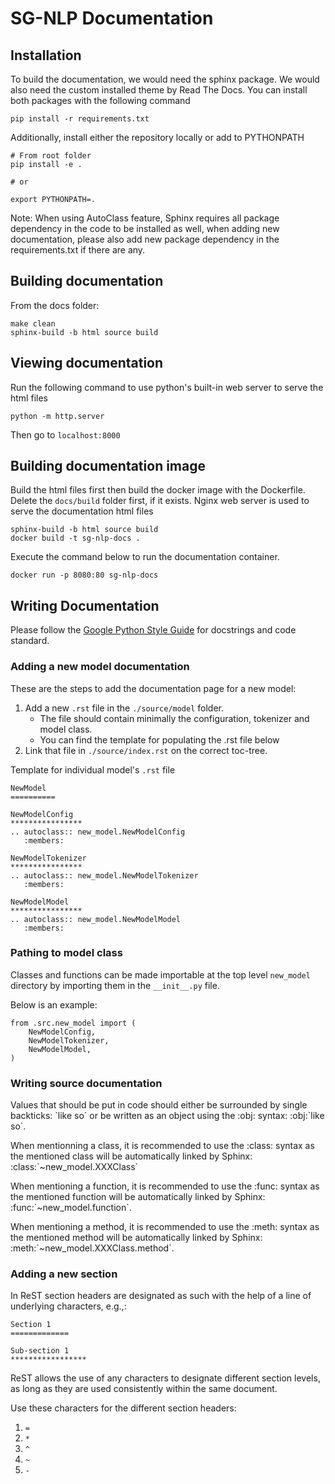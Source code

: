 # SG-NLP Documentation

## Installation

To build the documentation, we would need the sphinx package. We would also need the custom installed theme by Read The Docs.
You can install both packages with the following command

```
pip install -r requirements.txt
```

Additionally, install either the repository locally or add to PYTHONPATH

```
# From root folder
pip install -e .

# or

export PYTHONPATH=.
```

Note: When using AutoClass feature, Sphinx requires all package dependency in the code to be installed as well, when 
adding new documentation, please also add new package dependency in the requirements.txt if there are any.

## Building documentation

From the docs folder:

```
make clean
sphinx-build -b html source build
```

## Viewing documentation

Run the following command to use python's built-in web server to serve the html files

```
python -m http.server
```

Then go to `localhost:8000`

## Building documentation image

Build the html files first then build the docker image with the Dockerfile. Delete the `docs/build` folder first, if it exists.
Nginx web server is used to serve the documentation html files

```
sphinx-build -b html source build
docker build -t sg-nlp-docs .
```

Execute the command below to run the documentation container.

```
docker run -p 8080:80 sg-nlp-docs
```

## Writing Documentation

Please follow the [Google Python Style Guide](https://google.github.io/styleguide/pyguide.html) for docstrings and code standard.

### Adding a new model documentation

These are the steps to add the documentation page for a new model:

1. Add a new `.rst` file in the `./source/model` folder.
   - The file should contain minimally the configuration, tokenizer and model class.
   - You can find the template for populating the .rst file below
1. Link that file in `./source/index.rst` on the correct toc-tree.

Template for individual model's `.rst` file

```
NewModel
==========

NewModelConfig
****************
.. autoclass:: new_model.NewModelConfig
   :members:

NewModelTokenizer
****************
.. autoclass:: new_model.NewModelTokenizer
   :members:

NewModelModel
****************
.. autoclass:: new_model.NewModelModel
   :members:
```

### Pathing to model class

Classes and functions can be made importable at the top level `new_model` directory by importing them in the `__init__.py` file.

Below is an example:

```
from .src.new_model import (
    NewModelConfig,
    NewModelTokenizer,
    NewModelModel,
)
```

### Writing source documentation

Values that should be put in code should either be surrounded by single backticks: \`like so\` or be written as an object using the :obj: syntax: :obj:\`like so\`.

When mentionning a class, it is recommended to use the :class: syntax as the mentioned class will be automatically linked by Sphinx: :class:\`~new_model.XXXClass\`

When mentioning a function, it is recommended to use the :func: syntax as the mentioned function will be automatically linked by Sphinx: :func:\`~new_model.function\`.

When mentioning a method, it is recommended to use the :meth: syntax as the mentioned method will be automatically linked by Sphinx: :meth:\`~new_model.XXXClass.method\`.

### Adding a new section

In ReST section headers are designated as such with the help of a line of underlying characters, e.g.,:

```
Section 1
=============

Sub-section 1
*****************
```

ReST allows the use of any characters to designate different section levels, as long as they are used consistently within the same document.

Use these characters for the different section headers:

1. `=`
1. `*`
1. `^`
1. `~`
1. `-`
